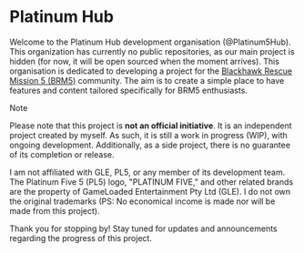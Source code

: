 # Platinum Hub

Welcome to the Platinum Hub development organisation (@Platinum5Hub). This organization has currently no public repositories, as our main project is hidden (for now, it will be open sourced when the moment arrives). This organisation is dedicated to developing a project for the [Blackhawk Rescue Mission 5 (BRM5)](https://www.roblox.com/games/2916899287/Blackhawk-Rescue-Mission-5) community. The aim is to create a simple place to have features and content tailored specifically for BRM5 enthusiasts.

> [!NOTE]
> Please note that this project is **not an official initiative**. It is an independent project created by myself. As such, it is still a work in progress (WIP), with ongoing development. Additionally, as a side project, there is no guarantee of its completion or release.

I am not affiliated with GLE, PL5, or any member of its development team. The Platinum Five 5 (PL5) logo, "PLATINUM FIVE," and other related brands are the property of GameLoaded Entertainment Pty Ltd (GLE). I do not own the original trademarks (PS: No economical income is made nor will be made from this project).

Thank you for stopping by! Stay tuned for updates and announcements regarding the progress of this project.
